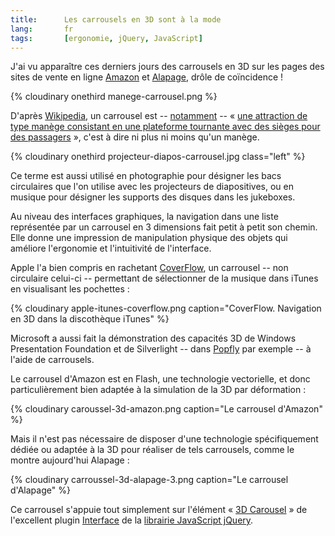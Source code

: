 ```yaml
---
title:      Les carrousels en 3D sont à la mode
lang:       fr
tags:       [ergonomie, jQuery, JavaScript]
---
```


J'ai vu apparaître ces derniers jours des carrousels en 3D sur les pages des sites de vente en ligne [Amazon](http://www.amazon.fr/) et [Alapage](http://www.alapage.com/), drôle de coïncidence !

{% cloudinary onethird manege-carrousel.png %}

D'après [Wikipedia](http://fr.wikipedia.org/), un carrousel est -- [notamment](http://fr.wikipedia.org/wiki/Carrousel) -- « [une attraction de type manège consistant en une plateforme tournante avec des sièges pour des passagers](http://fr.wikipedia.org/wiki/Carrousel_%28loisir%29) », c'est à dire ni plus ni moins qu'un manège.

{% cloudinary onethird projecteur-diapos-carrousel.jpg class="left" %}

Ce terme est aussi utilisé en photographie pour désigner les bacs circulaires que l'on utilise avec les projecteurs de diapositives, ou en musique pour désigner les supports des disques dans les jukeboxes.

Au niveau des interfaces graphiques, la navigation dans une liste représentée par un carrousel en 3 dimensions fait petit à petit son chemin. Elle donne une impression de manipulation physique des objets qui améliore l'ergonomie et l'intuitivité de l'interface.

Apple l'a bien compris en rachetant [CoverFlow](http://www.apple.com/itunes/jukebox/coverflow.html), un carrousel -- non circulaire celui-ci -- permettant de sélectionner de la musique dans iTunes en visualisant les pochettes :

{% cloudinary apple-itunes-coverflow.png caption="CoverFlow. Navigation en 3D dans la discothèque iTunes" %}

Microsoft a aussi fait la démonstration des capacités 3D de Windows Presentation Foundation et de Silverlight -- dans [Popfly](http://www.popfly.com/) par exemple -- à l'aide de carrousels.

Le carrousel d'Amazon est en Flash, une technologie vectorielle, et donc particulièrement bien adaptée à la simulation de la 3D par déformation :

{% cloudinary caroussel-3d-amazon.png caption="Le carrousel d'Amazon" %}


Mais il n'est pas nécessaire de disposer d'une technologie spécifiquement dédiée ou adaptée à la 3D pour réaliser de tels carrousels, comme le montre aujourd'hui Alapage :

{% cloudinary carroussel-3d-alapage-3.png caption="Le carrousel d'Alapage" %}

Ce carrousel s'appuie tout simplement sur l'élément « [3D Carousel](http://interface.eyecon.ro/docs/carousel) » de l'excellent plugin [Interface](http://interface.eyecon.ro/) de la [librairie JavaScript jQuery](http://www.jquery.com/).
